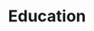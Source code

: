 ---
widget: experience
headless: true  # This file represents a page section.

# ... Put Your Section Options Here (title etc.) ...

# Date format
#   Refer to https://wowchemy.com/docs/customization/#date-format
date_format: Jan 2006

title: Education
subtitle:

# Experiences.
#   Add/remove as many `experience` blocks below as you like.
#   Required fields are `title`, `company`, and `date_start`.
#   Leave `date_end` empty if it's your current employer.
#   Begin/end multi-line descriptions with `>-`.
experience:
  - title: 'PhD in Biological Sciences'
    company: 'University of Auckland'
    company_url: ''
    company_logo: uoa-logo
    location: 'Tāmaki Makaurau, Auckland'
    date_start: '2021-03-01'
    date_end: ''
    description: 'Using *Pseudomonas syringae* pv. *actinidiae* to understand how plant pathogens evolve during host infection.'
        
  - title: 'MSc in Biological Sciences'
    company: 'University of Auckland'
    company_url: ''
    company_logo: uoa-logo
    location: 'Tāmaki Makaurau, Auckland'
    date_start: '2019-03-01'
    date_end: '2020-05-01'
    description: 'Identification of candidate *Pseudomonas syringae* pv. *actinidiae* effectors that trigger resistance in *Actinidia arguta*'

  - title: 'PGDipSci in Biological Sciences'
    company: 'University of Auckland'
    company_url: ''
    company_logo: uoa-logo
    location: 'Tāmaki Makaurau, Auckland'
    date_start: '2018-12-01'
    date_end: '2018-03-01'  
---